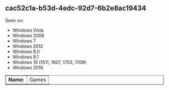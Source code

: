 ## cac52c1a-b53d-4edc-92d7-6b2e8ac19434

Seen on:
* Windows Vista
* Windows 2008
* Windows 7
* Windows 2012
* Windows 8.0
* Windows 8.1
* Windows 10 (1511, 1607, 1703, 1709)
* Windows 2016

<table border="1" class="docutils">
  <tbody>
    <tr>
      <td><b>Name:</b></td>
      <td>Games</td>
    </tr>
  </tbody>
</table>

